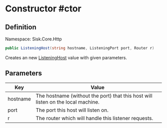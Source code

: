 # Constructor #ctor

## Definition
Namespace: Sisk.Core.Http

```csharp
public ListeningHost(string hostname, ListeningPort port, Router r)
```

Creates an new [ListeningHost](/spec/Sisk/Core/Http/ListeningHost) value with given parameters.

## Parameters

| Key | Value |
| --- | --- |
| hostname | The hostname (without the port) that this host will listen on the local machine. | 
| port | The port this host will listen on. | 
| r | The router which will handle this listener requests. | 

